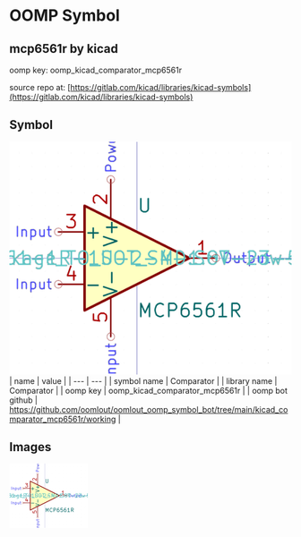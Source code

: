 # OOMP Symbol  
## mcp6561r  by kicad  
  
oomp key: oomp_kicad_comparator_mcp6561r  
  
source repo at: [https://gitlab.com/kicad/libraries/kicad-symbols](https://gitlab.com/kicad/libraries/kicad-symbols)  
## Symbol  
  
[![working.png](working_600.png)](working.png)  
| name | value | 
| --- | --- | 
| symbol name | Comparator | 
| library name | Comparator | 
| oomp key | oomp_kicad_comparator_mcp6561r | 
| oomp bot github | https://github.com/oomlout/oomlout_oomp_symbol_bot/tree/main/kicad_comparator_mcp6561r/working | 
## Images  
  
[![working.png](working_140.png)](working.png)  
